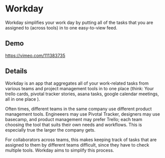 Workday
=========

Workday simplifies your work day by putting all of the tasks that you are assigned to (across tools) in to one easy-to-view feed. 


Demo
----
https://vimeo.com/111383735


Details
----

Workday is an app that aggregates all of your work-related tasks from various teams and project management tools in to one place (think: Your trello cards, pivotal tracker stories, asana tasks, google  calendar meetings, all in one place ).

Often times, different teams in the same company use different product management tools.  Engineeers may use Pivotal Tracker, designers may use basecamp, and product management may prefer Trello; each team choosing the tool that suits their own needs and workflows.  This is especially true the larger the company gets.

For collaborators across teams, this makes keeping track of tasks that are assigned to them by different teams difficult, since they have to check multiple tools.  Workday aims to simplify this process.
